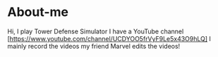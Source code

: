 # About-me
Hi, I play Tower Defense Simulator I have a YouTube channel [https://www.youtube.com/channel/UCDYOO5frVyF9Le5x43O9hLQ] I mainly record the videos my friend Marvel edits the videos!
